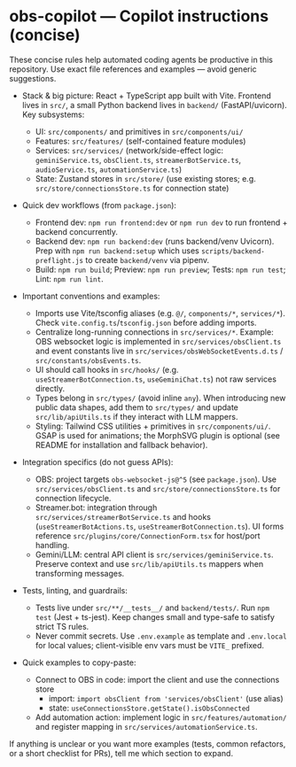 <!-- Copilot instructions for contributing code with automated agents -->
# obs-copilot — Copilot instructions (concise)

These concise rules help automated coding agents be productive in this repository. Use exact file references and examples — avoid generic suggestions.

- Stack & big picture: React + TypeScript app built with Vite. Frontend lives in `src/`, a small Python backend lives in `backend/` (FastAPI/uvicorn). Key subsystems:
  - UI: `src/components/` and primitives in `src/components/ui/`
  - Features: `src/features/` (self-contained feature modules)
  - Services: `src/services/` (network/side-effect logic: `geminiService.ts`, `obsClient.ts`, `streamerBotService.ts`, `audioService.ts`, `automationService.ts`)
  - State: Zustand stores in `src/store/` (use existing stores; e.g. `src/store/connectionsStore.ts` for connection state)

- Quick dev workflows (from `package.json`):
  - Frontend dev: `npm run frontend:dev` or `npm run dev` to run frontend + backend concurrently.
  - Backend dev: `npm run backend:dev` (runs backend/venv Uvicorn). Prep with `npm run backend:setup` which uses `scripts/backend-preflight.js` to create `backend/venv` via pipenv.
  - Build: `npm run build`; Preview: `npm run preview`; Tests: `npm run test`; Lint: `npm run lint`.

- Important conventions and examples:
  - Imports use Vite/tsconfig aliases (e.g. `@/`, `components/*`, `services/*`). Check `vite.config.ts`/`tsconfig.json` before adding imports.
  - Centralize long-running connections in `src/services/*`. Example: OBS websocket logic is implemented in `src/services/obsClient.ts` and event constants live in `src/services/obsWebSocketEvents.d.ts` / `src/constants/obsEvents.ts`.
  - UI should call hooks in `src/hooks/` (e.g. `useStreamerBotConnection.ts`, `useGeminiChat.ts`) not raw services directly.
  - Types belong in `src/types/` (avoid inline `any`). When introducing new public data shapes, add them to `src/types/` and update `src/lib/apiUtils.ts` if they interact with LLM mappers.
  - Styling: Tailwind CSS utilities + primitives in `src/components/ui/`. GSAP is used for animations; the MorphSVG plugin is optional (see README for installation and fallback behavior).

- Integration specifics (do not guess APIs):
  - OBS: project targets `obs-websocket-js@^5` (see `package.json`). Use `src/services/obsClient.ts` and `src/store/connectionsStore.ts` for connection lifecycle.
  - Streamer.bot: integration through `src/services/streamerBotService.ts` and hooks (`useStreamerBotActions.ts`, `useStreamerBotConnection.ts`). UI forms reference `src/plugins/core/ConnectionForm.tsx` for host/port handling.
  - Gemini/LLM: central API client is `src/services/geminiService.ts`. Preserve context and use `src/lib/apiUtils.ts` mappers when transforming messages.

- Tests, linting, and guardrails:
  - Tests live under `src/**/__tests__/` and `backend/tests/`. Run `npm test` (Jest + ts-jest). Keep changes small and type-safe to satisfy strict TS rules.
  - Never commit secrets. Use `.env.example` as template and `.env.local` for local values; client-visible env vars must be `VITE_` prefixed.

- Quick examples to copy-paste:
  - Connect to OBS in code: import the client and use the connections store
    - import: `import obsClient from 'services/obsClient'` (use alias)
    - state: `useConnectionsStore.getState().isObsConnected`
  - Add automation action: implement logic in `src/features/automation/` and register mapping in `src/services/automationService.ts`.

If anything is unclear or you want more examples (tests, common refactors, or a short checklist for PRs), tell me which section to expand.
